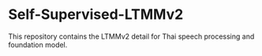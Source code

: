 # Self-Supervised-LTMMv2
This repository contains the LTMMv2 detail for Thai speech processing and foundation model.
